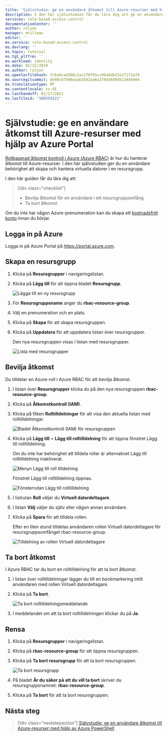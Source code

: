 ```yaml
---
title: 'Självstudie: ge en användare åtkomst till Azure-resurser med hjälp av Azure Portal – Azure RBAC'
description: I den här självstudien får du lära dig att ge en användare åtkomst till Azure-resurser med hjälp av Azure Portal och rollbaserad åtkomst kontroll i Azure (Azure RBAC).
services: role-based-access-control
documentationCenter: ''
author: rolyon
manager: mtillman
editor: ''
ms.service: role-based-access-control
ms.devlang: ''
ms.topic: tutorial
ms.tgt_pltfrm: ''
ms.workload: identity
ms.date: 02/22/2019
ms.author: rolyon
ms.openlocfilehash: fcba9cad208c2ac170f91cc06a6db22e271f2a70
ms.sourcegitcommit: de98cb7b98eaab1b92aa6a378436d9d513494404
ms.translationtype: MT
ms.contentlocale: sv-SE
ms.lasthandoff: 02/17/2021
ms.locfileid: "100559321"
---
```

# <a name="tutorial-grant-a-user-access-to-azure-resources-using-the-azure-portal"></a>Självstudie: ge en användare åtkomst till Azure-resurser med hjälp av Azure Portal

[Rollbaserad åtkomst kontroll i Azure (Azure RBAC)](overview.md) är hur du hanterar åtkomst till Azure-resurser. I den här självstudien ger du en användare behörighet att skapa och hantera virtuella datorer i en resursgrupp.

I den här guiden får du lära dig att:

> [!div class="checklist"]
> * Bevilja åtkomst för en användare i ett resursgruppomfång
> * Ta bort åtkomst

Om du inte har någon Azure-prenumeration kan du skapa ett [kostnadsfritt konto](https://azure.microsoft.com/free/?WT.mc_id=A261C142F) innan du börjar.

## <a name="sign-in-to-azure"></a>Logga in på Azure

Logga in på Azure Portal på https://portal.azure.com.

## <a name="create-a-resource-group"></a>Skapa en resursgrupp

1. Klicka på **Resursgrupper** i navigeringslistan.

1. Klicka på **Lägg till** för att öppna bladet **Resursgrupp**.

   ![Lägga till en ny resursgrupp](./media/quickstart-assign-role-user-portal/resource-group.png)

1. För **Resursgruppsnamn** anger du **rbac-resource-group**.

1. Välj en prenumeration och en plats.

1. Klicka på **Skapa** för att skapa resursgruppen.

1. Klicka på **Uppdatera** för att uppdatera listan över resursgrupper.

   Den nya resursgruppen visas i listan med resursgrupper.

   ![Lista med resursgrupper](./media/quickstart-assign-role-user-portal/resource-group-list.png)

## <a name="grant-access"></a>Bevilja åtkomst

Du tilldelar en Azure-roll i Azure RBAC för att bevilja åtkomst.

1. I listan över **Resursgrupper** klicka du på den nya resursgruppen **rbac-resource-group**.

1. Klicka på **Åtkomstkontroll (IAM)**.

1. Klicka på fliken **Rolltilldelningar** för att visa den aktuella listan med rolltilldelningar.

   ![Bladet Åtkomstkontroll (IAM) för resursgruppen](./media/quickstart-assign-role-user-portal/access-control.png)

1. Klicka på **Lägg till** > **Lägg till rolltilldelning** för att öppna fönstret Lägg till rolltilldelning.

   Om du inte har behörighet att tilldela roller är alternativet Lägg till rolltilldelning inaktiverat.

   ![Menyn Lägg till roll tilldelning](./media/shared/add-role-assignment-menu.png)

    Fönstret Lägg till rolltilldelning öppnas.

   ![Fönsterrutan Lägg till rolltilldelning](./media/quickstart-assign-role-user-portal/add-role-assignment.png)

1. I listrutan **Roll** väljer du **Virtuell datordeltagare**.

1. I listan **Välj** väljer du själv eller någon annan användare.

1. Klicka på **Spara** för att tilldela rollen.

   Efter en liten stund tilldelas användaren rollen Virtuell datordeltagare för resursgruppsomfånget rbac-resource-group.

   ![Tilldelning av rollen Virtuell datordeltagare](./media/quickstart-assign-role-user-portal/vm-contributor-assignment.png)

## <a name="remove-access"></a>Ta bort åtkomst

I Azure RBAC tar du bort en rolltilldelning för att ta bort åtkomst.

1. I listan över rolltilldelningar lägger du till en bockmarkering intill användaren med rollen Virtuell datordeltagare.

1. Klicka på **Ta bort**.

   ![Ta bort rolltilldelningsmeddelande](./media/quickstart-assign-role-user-portal/remove-role-assignment.png)

1. I meddelandet om att ta bort rolltilldelningen klickar du på **Ja**.

## <a name="clean-up"></a>Rensa

1. Klicka på **Resursgrupper** i navigeringslistan.

1. Klicka på **rbac-resource-group** för att öppna resursgruppen.

1. Klicka på **Ta bort resursgrupp** för att ta bort resursgruppen.

   ![Ta bort resursgrupp](./media/quickstart-assign-role-user-portal/delete-resource-group.png)

1. På bladet **Är du säker på att du vill ta bort** skriver du resursgruppsnamnet: **rbac-resource-group**.

1. Klicka på **Ta bort** för att ta bort resursgruppen.

## <a name="next-steps"></a>Nästa steg

> [!div class="nextstepaction"]
> [Självstudie: ge en användare åtkomst till Azure-resurser med hjälp av Azure PowerShell](tutorial-role-assignments-user-powershell.md)
